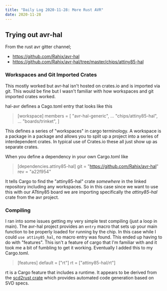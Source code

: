 ```yaml
---
title: "Daily Log 2020-11-28: More Rust AVR"
date: 2020-11-28
---
```


## Trying out avr-hal

From the rust avr gitter channel;

* https://github.com/Rahix/avr-hal
* https://github.com/Rahix/avr-hal/tree/master/chips/attiny85-hal

### Workspaces and Git Imported Crates

This mostly worked but avr-hal isn't hosted on crates.io and is imported via git. This would be fine but I wasn't familiar with how workspaces and git imported crates worked.

hal-avr defines a Cago.toml entry that looks like this

> [workspace]
> members = [
>     "avr-hal-generic",
>     ...
>     "chips/attiny85-hal",
>     ...
>     "boards/trinket",
> ]

This defines a series of "workspaces" in cargo terminology. A workspace is a package in a package and allows you to split up a project into a series of interdependent crates. In typical use of Crates.io these all just show up as separate crates.

When you define a dependency in your own Cargo.toml like

> [dependencies.attiny85-hal]
> git = "https://github.com/Rahix/avr-hal"
> rev = "a22f954"

It tells Cargo to find the "attiny85-hal" crate *somewhere* in the linked repository including any workspaces. So in this case since we want to use this with our ATtiny85 board we are importing specifically the *attiny85-hal* crate from the avr project.

### Compiling

I ran into some issues getting my very simple test compiling (just a loop in main). The avr-hal project provides an `entry` macro that sets up your main function to be properly loaded for running by the chip. In this case while I could `use attiny85_hal`, no macro entry was found. This ended up having to do with "features". This isn't a feature of cargo that I'm familiar with and it took me a bit of fumbling to get it working. Eventually I added this to my Cargo.toml.

> [features]
> default = ["rt"]
> rt = ["attiny85-hal/rt"]

rt is a Cargo feature that includes a runtime. It appears to be derived from the [scd2rust crate](https://docs.rs/svd2rust/0.17.0/svd2rust/) which provides automated code generation based on SVD specs.
